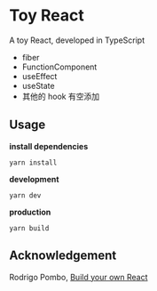 # Toy React

A toy React, developed in TypeScript

- fiber
- FunctionComponent
- useEffect
- useState
- 其他的 hook 有空添加


## Usage

**install dependencies**

```shell
yarn install
```

**development**

```shell
yarn dev
```

**production**

```shell
yarn build
```

## Acknowledgement

Rodrigo Pombo, [Build your own React](https://pomb.us/build-your-own-react/)
